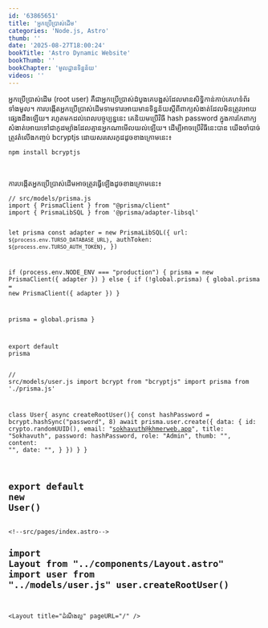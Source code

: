 ```yaml
---
id: '63865651'
title: 'អ្នក​ប្រើប្រាស់​​ដើម'
categories: 'Node.js, Astro'
thumb: ''
date: '2025-08-27T18:00:24'
bookTitle: 'Astro Dynamic Website'
bookThumb: ''
bookChapter: 'មូលដ្ឋាន​ទិន្នន័យ'
videos: ''
---
```

<p>អ្នក​ប្រើប្រាស់​ដើម​ (root user) គឺ​ជា​អ្នក​ប្រើប្រាស់​ដំបូង​គេ​បង្អស់​ដែល​មាន​​សិទ្ធិ​កាន់កាប់​គេហទំព័រ​ទាំងមូល​។ ការបង្កើត​អ្នក​ប្រើប្រាស់​ដើម​ទាមទារ​អោយ​មាន​ទិន្នន័យ​ស្តី​ពី​ពាក្យ​សំងាត់​ដែល​មិន​ត្រូវ​អោយ​ផ្សេង​ដឹង​ឡើយ​។ រហូត​មកដល់​ពេល​បច្ចុប្បន្ន​នេះ គេនិយម​ប្រើ​វិធី hash password ក្នុង​ការ​កែ​ពាក្យ​សំងាត់​អោយ​ទៅ​ជា​កូដ​ម្យ៉ាង​ដែល​គ្មាន​អ្នកណា​មើល​យល់​ឡើយ​។ ដើម្បី​អាច​ប្រើ​វិធី​នេះ​បាន​ យើង​ចាំបាច់​ត្រូវ​តំលើង​កញ្ចប់​ bcryptjs ​ដោយ​សរសេរ​កូដ​ដូច​ខាង​ក្រោម​នេះ៖</p><pre><code>npm install bcryptjs</code></pre><p>&nbsp;</p><p>ការបង្កើត​អ្នក​ប្រើប្រាស់​ដើម​អាច​ត្រូវ​ធ្វើ​ឡើង​ដូច​ខាង​ក្រោម​នេះ៖</p><pre><code class="js javascript js-code">// src/models/prisma.js
import { PrismaClient } from "@prisma/client"
import { PrismaLibSQL } from '@prisma/adapter-libsql'

let prisma
const adapter = new PrismaLibSQL({
  url: `${process.env.TURSO_DATABASE_URL}`,
  authToken: `${process.env.TURSO_AUTH_TOKEN}`,
})

if (process.env.NODE_ENV === "production") {
  prisma = new PrismaClient({ adapter })
} else {
  if (!global.prisma) {
    global.prisma = new PrismaClient({ adapter })
  }

  prisma = global.prisma
}

export default prisma</code></pre><pre><code class="js javascript js-code">// src/models/user.js
import bcrypt from "bcryptjs"
import prisma from './prisma.js'

class User{
    async createRootUser(){
        const hashPassword = bcrypt.hashSync("password", 8)
        await prisma.user.create({
            data: {
                id: crypto.randomUUID(),
                email: "sokhavuth@khmerweb.app",
                title: "Sokhavuth",
                password: hashPassword,
                role: "Admin",
                thumb: "",
                content: "",
                date: "",
            }
        })
    }
}

export default new User()</code></pre><pre><code class="js javascript js-code">&lt;!--src/pages/index.astro--&gt;
---
import Layout from "../components/Layout.astro"
import user from "../models/user.js"
user.createRootUser()
---
 
&lt;Layout title="ដំណឹង​ល្អ" pageURL="/" /&gt;</code></pre>